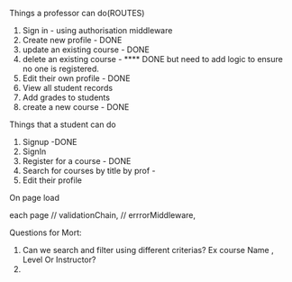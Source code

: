 Things a professor can do(ROUTES)

1. Sign in - using authorisation middleware
2. Create new profile - DONE
3. update an existing course - DONE
4. delete an existing course - \*\*\*\* DONE but need to add logic to ensure no one is registered.
5. Edit their own profile - DONE
6. View all student records
7. Add grades to students
8. create a new course - DONE

Things that a student can do

1. Signup -DONE
2. SignIn
3. Register for a course - DONE
4. Search for courses
   by title
   by prof -
5. Edit their profile

On page load

each page
// validationChain,
// errrorMiddleware,

Questions for Mort:

1. Can we search and filter using different criterias? Ex course Name , Level Or Instructor?
2.
